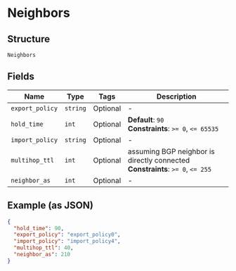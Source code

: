 
# Neighbors

## Structure

`Neighbors`

## Fields

| Name | Type | Tags | Description |
|  --- | --- | --- | --- |
| `export_policy` | `string` | Optional | - |
| `hold_time` | `int` | Optional | **Default**: `90`<br>**Constraints**: `>= 0`, `<= 65535` |
| `import_policy` | `string` | Optional | - |
| `multihop_ttl` | `int` | Optional | assuming BGP neighbor is directly connected<br>**Constraints**: `>= 0`, `<= 255` |
| `neighbor_as` | `int` | Optional | - |

## Example (as JSON)

```json
{
  "hold_time": 90,
  "export_policy": "export_policy0",
  "import_policy": "import_policy4",
  "multihop_ttl": 40,
  "neighbor_as": 210
}
```

